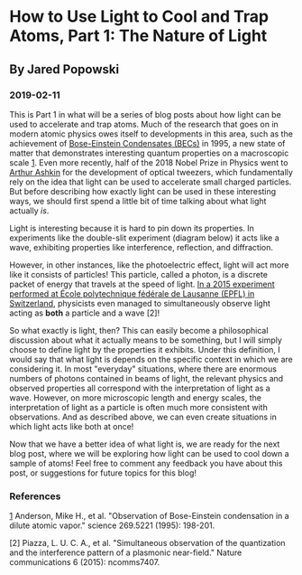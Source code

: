 # How to Use Light to Cool and Trap Atoms, Part 1: The Nature of Light
## By Jared Popowski
### 2019-02-11

This is Part 1 in what will be a series of blog posts about how light can be used to accelerate and trap atoms. Much of the research that goes on in modern atomic physics owes itself to developments in this area, such as the achievement of [Bose-Einstein Condensates (BECs)][0] in 1995, a new state of matter that demonstrates interesting quantum properties on a macroscopic scale [1]. Even more recently, half of the 2018 Nobel Prize in Physics went to [Arthur Ashkin][1] for the development of optical tweezers, which fundamentally rely on the idea that light can be used to accelerate small charged particles. But before describing how exactly light can be used in these interesting ways, we should first spend a little bit of time talking about what light actually _is_.

Light is interesting because it is hard to pin down its properties. In experiments like the double-slit experiment (diagram below) it acts like a wave, exhibiting properties like interference, reflection, and diffraction.

However, in other instances, like the photoelectric effect, light will act more like it consists of particles! This particle, called a photon, is a discrete packet of energy that travels at the speed of light. [In a 2015 experiment performed at École polytechnique fédérale de Lausanne (EPFL) in Switzerland](https://www.youtube.com/watch?v=mlaVHxUSiNk), physicists even managed to simultaneously observe light acting as **both** a particle and a wave [2]!

So what exactly is light, then? This can easily become a philosophical discussion about what it actually means to be something, but I will simply choose to define light by the properties it exhibits. Under this definition, I would say that what light is depends on the specific context in which we are considering it. In most "everyday" situations, where there are enormous numbers of photons contained in beams of light, the relevant physics and observed properties all correspond with the interpretation of light as a wave. However, on more microscopic length and energy scales, the interpretation of light as a particle is often much more consistent with observations. And as described above, we can even create situations in which light acts like both at once!

Now that we have a better idea of what light is, we are ready for the next blog post, where we will be exploring how light can be used to cool down a sample of atoms! Feel free to comment any feedback you have about this post, or suggestions for future topics for this blog!

### References

[1] Anderson, Mike H., et al. "Observation of Bose-Einstein condensation in a dilute atomic vapor." science 269.5221 (1995): 198-201.

[2] Piazza, L. U. C. A., et al. "Simultaneous observation of the quantization and the interference pattern of a plasmonic near-field." Nature communications 6 (2015): ncomms7407.

[0]: https://www.youtube.com/watch?v=mlaVHxUSiNk

[0]: https://en.wikipedia.org/wiki/Bose%E2%80%93Einstein_condensate#History
[1]: https://en.wikipedia.org/wiki/Arthur_Ashkin
